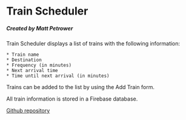 # Train Scheduler
##### Created by Matt Petrower

Train Scheduler displays a list of trains with the following information:

    * Train name
    * Destination
    * Frequency (in minutes)
    * Next arrival time
    * Time until next arrival (in minutes)

Trains can be added to the list by using the Add Train form.

All train information is stored in a Firebase database.

[Github repository](https://github.com/msp9612/TrainScheduler)
